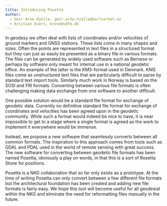 ```yaml
---
title: Introducing Posetta
author:
  - Geir Arne Hjelle, geir.arne.hjelle@kartverket.no
  - Kristian Evers, kreve@sdfe.dk
---
```


In geodesy we often deal with lists of coordinates and/or velocities of ground
markers and GNSS stations. These lists come in many shapes and sizes. Often the
points are represented in text files in a structured format but they can just as
easily be presented as a binary file in various formats. The files can be
generated by widely used software such as Bernese or perhaps by software only
meant for internal use in a national geodetic office. An example of the latter
is the KMS-format used in Denmark. KMS files come as unstructured text files
that are particularly difficult to parse by standard text import
tools. Similarly much work in Norway is based on the SOSI and FRI
formats. Converting between various file formats is often challenging making
data exchange from one software to another difficult.

One possible solution would be a standard file format for exchange of geodetic
data. Currently no definitive standard file format for exchange of coordinates
and velocities has been agreed upon in the geodetic community. While such a
format would indeed be nice to have, it is near impossible to get to a stage
where a single format is agreed as the work to implement it everywhere would be
immense.

Instead, we propose a new software that seamlessly converts between all common
formats. The inspiration to this approach comes from tools such as GDAL and PDAL
used in the world of remote sensing with great success. The new software for
converting between geodetic file formats has been named Posetta, obviously a
play on words, in that this is a sort of Rosetta Stone for positions.

Posetta is a NKG collaboration that so far only exists as a prototype. At the
time of writing Posetta can only convert between a few different file formats
but the architectural foundation has been created and adding new file formats is
fairly easy. We hope this tool will become useful for all geodesist within the
NKG and eliminate the need for reformatting files manually in the future.
